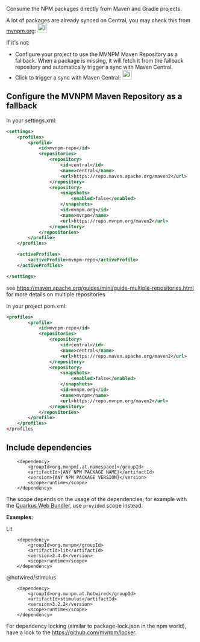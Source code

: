 Consume the NPM packages directly from Maven and Gradle projects.

A lot of packages are already synced on Central, you may check this from [mvnpm.org](mvnpm.org): <img height="25" alt="image" src="https://github.com/mvnpm/mvnpm/assets/2223984/60aa898d-73e2-4a5e-83ec-fb7e0a7d22c3">


If it's not:
- Configure your project to use the MVNPM Maven Repository as a fallback. When a package is missing, it will fetch it from the fallback repository and automatically trigger a sync with Maven Central.
- Click to trigger a sync with Maven Central: <img height="25" alt="image" src="https://github.com/mvnpm/mvnpm/assets/2223984/923f09ff-9631-4c11-aa61-8f6a9ded73d8">




## Configure the MVNPM Maven Repository as a fallback


In your settings.xml:

```xml
<settings>
    <profiles>
        <profile>
            <id>mvnpm-repo</id>
            <repositories>
                <repository>
                    <id>central</id>
                    <name>central</name>
                    <url>https://repo.maven.apache.org/maven2</url>
                </repository>
                <repository>
                    <snapshots>
                        <enabled>false</enabled>
                    </snapshots>
                    <id>mvnpm.org</id> 
                    <name>mvnpm</name>
                    <url>https://repo.mvnpm.org/maven2</url>
                </repository>
            </repositories>
        </profile>
    </profiles>

    <activeProfiles>
        <activeProfile>mvnpm-repo</activeProfile>
    </activeProfiles>

</settings>
```

see https://maven.apache.org/guides/mini/guide-multiple-repositories.html for more details on multiple repositories

In your project pom.xml:
```xml
<profiles>
        <profile>
            <id>mvnpm-repo</id>
            <repositories>
                <repository>
                    <id>central</id>
                    <name>central</name>
                    <url>https://repo.maven.apache.org/maven2</url>
                </repository>
                <repository>
                    <snapshots>
                        <enabled>false</enabled>
                    </snapshots>
                    <id>mvnpm.org</id> 
                    <name>mvnpm</name>
                    <url>https://repo.mvnpm.org/maven2</url>
                </repository>
            </repositories>
        </profile>
    </profiles>
</profiles
```

## Include dependencies

```
    <dependency>
        <groupId>org.mvnpm[.at.namespace]</groupId>
        <artifactId>{ANY NPM PACKAGE NAME}</artifactId>
        <version>{ANY NPM PACKAGE VERSION}</version>
        <scope>runtime</scope>
    </dependency>
```

The scope depends on the usage of the dependencies, for example with the [Quarkus Web Bundler](https://docs.quarkiverse.io/quarkus-web-bundler/dev/advanced-guides.html#mvnpm), use `provided` scope instead.

**Examples:**

Lit
```
    <dependency>
        <groupId>org.mvnpm</groupId>
        <artifactId>lit</artifactId>
        <version>2.4.0</version>
        <scope>runtime</scope>
    </dependency>
```

@hotwired/stimulus
```
    <dependency>
        <groupId>org.mvnpm.at.hotwired</groupId>
        <artifactId>stimulus</artifactId>
        <version>3.2.2</version>
        <scope>runtime</scope>
    </dependency>
```

For dependency locking (similar to package-lock.json in the npm world), have a look to the https://github.com/mvnpm/locker.


